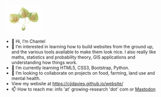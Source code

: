 <img src="https://raw.githubusercontent.com/cjjdavies/cjjdavies/main/DET_09.png" alt-text="aspen logo" width=25%>

- 👋 Hi, I’m Chantel
- 👀 I’m interested in learning how to build websites from the ground up, and the various tools available to make them look nice. I also really like maths, statistics and probability theory, GIS applications and understanding how things work.
- 🌱 I’m currently learning HTML5, CSS3, Bootstrap, Python.
- 💞️ I’m looking to collaborate on projects on food, farming, land use and mental health.
- View my website at https://cjjdavies.github.io/website/
- 📫 How to reach me: info 'at' growing-research 'dot' com or <a rel="me" href="https://mastodon.scot/@cdavies">Mastodon</a>

<!---
cjjdavies/cjjdavies is a ✨ special ✨ repository because its `README.md` (this file) appears on your GitHub profile.
You can click the Preview link to take a look at your changes.
--->
